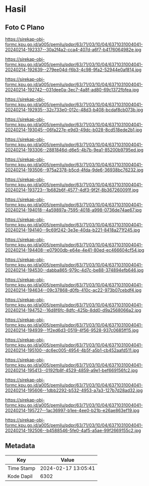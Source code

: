 # Hasil

## Foto C Plano

https://sirekap-obj-formc.kpu.go.id/a005/pemilu/pdpr/63/71/03/10/04/6371031004041-20240214-192337--30a2f4a2-cca4-407d-a6f7-b4176064982e.jpg

https://sirekap-obj-formc.kpu.go.id/a005/pemilu/pdpr/63/71/03/10/04/6371031004041-20240214-192639--279ee04d-f6b3-4c98-9fa2-52944e0af814.jpg

https://sirekap-obj-formc.kpu.go.id/a005/pemilu/pdpr/63/71/03/10/04/6371031004041-20240214-192742--031dee0a-3ec7-4a8f-ad80-69c1372fbfea.jpg

https://sirekap-obj-formc.kpu.go.id/a005/pemilu/pdpr/63/71/03/10/04/6371031004041-20240214-192935--32c733e0-012c-48d3-b408-bcdaf8cb073b.jpg

https://sirekap-obj-formc.kpu.go.id/a005/pemilu/pdpr/63/71/03/10/04/6371031004041-20240214-193045--06fa227e-e9d3-49dc-b028-8cd518ede2b1.jpg

https://sirekap-obj-formc.kpu.go.id/a005/pemilu/pdpr/63/71/03/10/04/6371031004041-20240214-193306--2881846d-d6e5-4b7b-9ea1-85200b9795ed.jpg

https://sirekap-obj-formc.kpu.go.id/a005/pemilu/pdpr/63/71/03/10/04/6371031004041-20240214-193506--975a2378-b5cd-4fda-9de6-36938bc76232.jpg

https://sirekap-obj-formc.kpu.go.id/a005/pemilu/pdpr/63/71/03/10/04/6371031004041-20240214-193723--1b682b6f-4577-4df3-9f2f-8b367260091f.jpg

https://sirekap-obj-formc.kpu.go.id/a005/pemilu/pdpr/63/71/03/10/04/6371031004041-20240214-194018--4a59897a-7595-4018-a998-0736de74ae67.jpg

https://sirekap-obj-formc.kpu.go.id/a005/pemilu/pdpr/63/71/03/10/04/6371031004041-20240214-194140--9c69f242-3e3e-40da-b221-8418a271f245.jpg

https://sirekap-obj-formc.kpu.go.id/a005/pemilu/pdpr/63/71/03/10/04/6371031004041-20240214-194408--e07900db-e64e-4e41-80ed-ec466604cf54.jpg

https://sirekap-obj-formc.kpu.go.id/a005/pemilu/pdpr/63/71/03/10/04/6371031004041-20240214-194530--dabba865-979c-4d7c-be88-374894efb646.jpg

https://sirekap-obj-formc.kpu.go.id/a005/pemilu/pdpr/63/71/03/10/04/6371031004041-20240214-194634--09c37868-d0fb-410c-ac22-973b07cebdf4.jpg

https://sirekap-obj-formc.kpu.go.id/a005/pemilu/pdpr/63/71/03/10/04/6371031004041-20240214-194752--16d8f6fc-8dfc-425b-8dd0-d9a2568066a2.jpg

https://sirekap-obj-formc.kpu.go.id/a005/pemilu/pdpr/63/71/03/10/04/6371031004041-20240214-194939--1f2ed6d3-0519-4f56-9528-937c0685ff15.jpg

https://sirekap-obj-formc.kpu.go.id/a005/pemilu/pdpr/63/71/03/10/04/6371031004041-20240214-195100--dc6ec005-4954-4b5f-a5b1-cb452aafd511.jpg

https://sirekap-obj-formc.kpu.go.id/a005/pemilu/pdpr/63/71/03/10/04/6371031004041-20240214-195413--0192fb8f-4529-4859-a9e1-bef669156fc2.jpg

https://sirekap-obj-formc.kpu.go.id/a005/pemilu/pdpr/63/71/03/10/04/6371031004041-20240214-195606--1dbb2292-b532-4953-a7a3-127b7d28ad32.jpg

https://sirekap-obj-formc.kpu.go.id/a005/pemilu/pdpr/63/71/03/10/04/6371031004041-20240214-195727--1ac36997-b1ee-4ee0-b21b-e26ae863ef19.jpg

https://sirekap-obj-formc.kpu.go.id/a005/pemilu/pdpr/63/71/03/10/04/6371031004041-20240214-192506--b4588546-5fe0-4af5-a5ae-99f2669155c2.jpg


## Metadata

| Key        | Value               |
| ---------- | ------------------- |
| Time Stamp | 2024-02-17 13:05:41 |
| Kode Dapil | 6302                |



